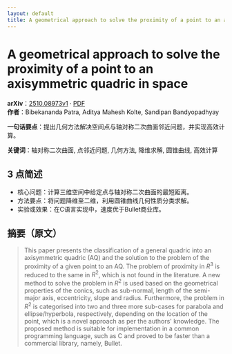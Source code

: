 ```yaml
---
layout: default
title: A geometrical approach to solve the proximity of a point to an axisymmetric quadric in space
---
```


# A geometrical approach to solve the proximity of a point to an axisymmetric quadric in space
**arXiv**：[2510.08973v1](https://arxiv.org/abs/2510.08973) · [PDF](https://arxiv.org/pdf/2510.08973.pdf)  
**作者**：Bibekananda Patra, Aditya Mahesh Kolte, Sandipan Bandyopadhyay  

**一句话要点**：提出几何方法解决空间点与轴对称二次曲面邻近问题，并实现高效计算。

**关键词**：轴对称二次曲面, 点邻近问题, 几何方法, 降维求解, 圆锥曲线, 高效计算

## 3 点简述
- 核心问题：计算三维空间中给定点与轴对称二次曲面的最短距离。
- 方法要点：将问题降维至二维，利用圆锥曲线几何性质分类求解。
- 实验或效果：在C语言实现中，速度优于Bullet商业库。

## 摘要（原文）

> This paper presents the classification of a general quadric into an
> axisymmetric quadric (AQ) and the solution to the problem of the proximity of a
> given point to an AQ. The problem of proximity in $R^3$ is reduced to the same
> in $R^2$, which is not found in the literature. A new method to solve the
> problem in $R^2$ is used based on the geometrical properties of the conics,
> such as sub-normal, length of the semi-major axis, eccentricity, slope and
> radius. Furthermore, the problem in $R^2$ is categorised into two and three
> more sub-cases for parabola and ellipse/hyperbola, respectively, depending on
> the location of the point, which is a novel approach as per the authors'
> knowledge. The proposed method is suitable for implementation in a common
> programming language, such as C and proved to be faster than a commercial
> library, namely, Bullet.

